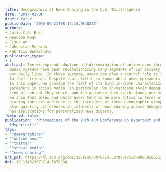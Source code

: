 ```yaml
---
title: Demographics of News Sharing in the U.S. Twittersphere
date: '2017-01-01'
draft: false
publishDate: '2020-09-21T08:12:14.973024Z'
authors:
- Julio C.S. Reis
- Haewoon Kwak
- Jisun An
- Johnnatan Messias
- Fabrício Benevenuto
publication_types:
- 1
abstract: The widespread adoption and dissemination of online news through social
  media systems have been revolutionizing many segments of our society and ultimately
  our daily lives. In these systems, users can play a central role as they share content
  to their friends. Despite that, little is known about news spreaders in social media.
  In this paper, we provide the first of its kind in-depth characterization of news
  spreaders in social media. In particular, we investigate their demographics, what
  kind of content they share, and the audience they reach. Among our main findings,
  we show that males and white users tend to be more active in terms of sharing news,
  biasing the news audience to the interests of these demographic groups. Our results
  also quantify differences in interests of news sharing across demographics, which
  has implications for personalized news digests.
featured: false
publication: '*Proceedings of the 28th ACM Conference on Hypertext and Social Media
  (Hypertext)*'
tags:
- '"demographics"'
- '"online news"'
- '"twitter"'
- '"social media"'
- '"news sharing"'
url_pdf: https://dl.acm.org/doi/10.1145/3078714.3078734?cid=99659160512
doi: 10.1145/3078714.3078734
---
```


